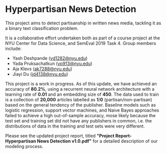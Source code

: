 # Hyperpartisan News Detection

This project aims to detect partisanship in written news media, tackling it as a binary text classification problem.

It is a collaborative effort undertaken both as part of a course project at the NYU Center for Data Science, and SemEval 2019 Task 4. Group members include:

* Yash Deshpande (yd1282@nyu.edu)
* Yada Pruksachatkun (yp913@nyu.edu)
* Aja Klevs (ak7288@nyu.edu)
* Jiayi Du (jd4138@nyu.edu)

This project is a work in progress. As of this update, we have achieved an accuracy of **80.2%**, using a recurrent neural network architecture with a learning rate of **0.01** and an embedding size of **450**. The data used to train is a collection of **20,000** articles labelled as **1**/**0** (partisan/non-partisan) based on the general tendency of the publisher. Baseline models such as logistic regression, support vector machines, and Naive Bayes approaches failed to achieve a high out-of-sample accuracy, mose likely because the test set and training set did not have any publishers in common, i.e. the distributions of data in the training and test sets were very different.

Please see the updated project report, titled **"Project Report- Hyperpartisan News Detection v1.0.pdf"** for a detailed description of our modeling process.
